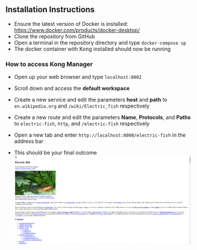 ## Installation Instructions

- Ensure the latest version of Docker is installed: https://www.docker.com/products/docker-desktop/
- Clone the repository from GitHub
- Open a terminal in the repository directory and type `docker-compose up`
- The docker container with Kong installed should now be running

### How to access Kong Manager
- Open up your web browser and type ``localhost:8002``
- Scroll down and access the **default workspace**
- Create a new service and edit the parameters **host** and **path** to ``en.wikipedia.org`` and ``/wiki/Electric_fish`` respectively
- Create a new route and edit the parameters **Name**, **Protocols**, and **Paths** to ``electric-fish``, ``http``, and ``/electric-fish`` respectively

- Open a new tab and enter ``http://localhost:8000/electric-fish`` in the address bar
- This should be your final outcome ![outcome](https://github.com/AshFernandes-IW/docker-build-in-kong/blob/main/fish.png)
